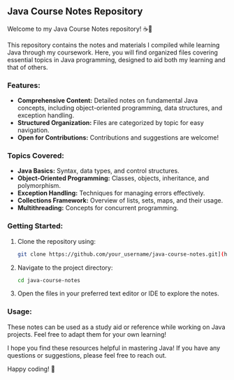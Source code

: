 ## Java Course Notes Repository

Welcome to my Java Course Notes repository! ☕📘

This repository contains the notes and materials I compiled while learning Java through my coursework. Here, you will find organized files covering essential topics in Java programming, designed to aid both my learning and that of others.

### Features:
- **Comprehensive Content:** Detailed notes on fundamental Java concepts, including object-oriented programming, data structures, and exception handling.
- **Structured Organization:** Files are categorized by topic for easy navigation.
- **Open for Contributions:** Contributions and suggestions are welcome!

### Topics Covered:
- **Java Basics:** Syntax, data types, and control structures.
- **Object-Oriented Programming:** Classes, objects, inheritance, and polymorphism.
- **Exception Handling:** Techniques for managing errors effectively.
- **Collections Framework:** Overview of lists, sets, maps, and their usage.
- **Multithreading:** Concepts for concurrent programming.

### Getting Started:
1. Clone the repository using:
   ```bash
   git clone https://github.com/your_username/java-course-notes.git](https://github.com/aryanpanchal09/Java_Learning.git
   ```
2. Navigate to the project directory:
   ```bash
   cd java-course-notes
   ```
3. Open the files in your preferred text editor or IDE to explore the notes.

### Usage:
These notes can be used as a study aid or reference while working on Java projects. Feel free to adapt them for your own learning!

I hope you find these resources helpful in mastering Java! If you have any questions or suggestions, please feel free to reach out.

Happy coding! 🎉
